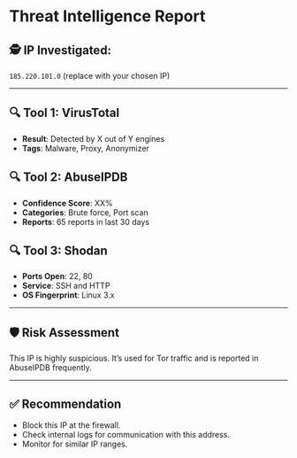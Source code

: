 # Threat Intelligence Report

## 🕵️ IP Investigated:
`185.220.101.0` (replace with your chosen IP)

---

## 🔍 Tool 1: VirusTotal
- **Result**: Detected by X out of Y engines
- **Tags**: Malware, Proxy, Anonymizer

## 🔍 Tool 2: AbuseIPDB
- **Confidence Score**: XX%
- **Categories**: Brute force, Port scan
- **Reports**: 65 reports in last 30 days

## 🔍 Tool 3: Shodan
- **Ports Open**: 22, 80
- **Service**: SSH and HTTP
- **OS Fingerprint**: Linux 3.x

---

## 🛡️ Risk Assessment
This IP is highly suspicious. It’s used for Tor traffic and is reported in AbuseIPDB frequently.

---

## ✅ Recommendation
- Block this IP at the firewall.
- Check internal logs for communication with this address.
- Monitor for similar IP ranges.
